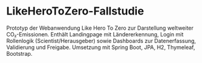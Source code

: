 # LikeHeroToZero-Fallstudie
Prototyp der Webanwendung Like Hero To Zero zur Darstellung weltweiter CO₂-Emissionen. Enthält Landingpage mit Ländererkennung, Login mit Rollenlogik (Scientist/Herausgeber) sowie Dashboards zur Datenerfassung, Validierung und Freigabe. Umsetzung mit Spring Boot, JPA, H2, Thymeleaf, Bootstrap.
